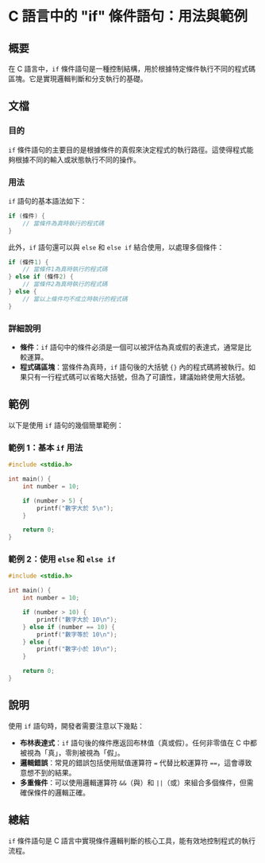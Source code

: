 <!--
Meta Description: # C 語言中的 "if" 條件語句：用法與範例 ## 概要 在 C 語言中，`if` 條件語句是一種控制結構，用於根據特定條件執行不同的程式碼區塊。它是實現邏輯判斷和分支執行的基礎。 ## 文檔 ### 目的 `if` 條件語句的主要目的是根據條件的真假來決定程式的執行路徑。這使得程式能夠根據不同...
Meta Keywords: else, number, int, printf, include
-->

# C 語言中的 "if" 條件語句：用法與範例

## 概要
在 C 語言中，`if` 條件語句是一種控制結構，用於根據特定條件執行不同的程式碼區塊。它是實現邏輯判斷和分支執行的基礎。

## 文檔
### 目的
`if` 條件語句的主要目的是根據條件的真假來決定程式的執行路徑。這使得程式能夠根據不同的輸入或狀態執行不同的操作。

### 用法
`if` 語句的基本語法如下：

```c
if (條件) {
    // 當條件為真時執行的程式碼
}
```

此外，`if` 語句還可以與 `else` 和 `else if` 結合使用，以處理多個條件：

```c
if (條件1) {
    // 當條件1為真時執行的程式碼
} else if (條件2) {
    // 當條件2為真時執行的程式碼
} else {
    // 當以上條件均不成立時執行的程式碼
}
```

### 詳細說明
- **條件**：`if` 語句中的條件必須是一個可以被評估為真或假的表達式，通常是比較運算。
- **程式碼區塊**：當條件為真時，`if` 語句後的大括號 `{}` 內的程式碼將被執行。如果只有一行程式碼可以省略大括號，但為了可讀性，建議始終使用大括號。

## 範例
以下是使用 `if` 語句的幾個簡單範例：

### 範例 1：基本 `if` 用法
```c
#include <stdio.h>

int main() {
    int number = 10;

    if (number > 5) {
        printf("數字大於 5\n");
    }

    return 0;
}
```

### 範例 2：使用 `else` 和 `else if`
```c
#include <stdio.h>

int main() {
    int number = 10;

    if (number > 10) {
        printf("數字大於 10\n");
    } else if (number == 10) {
        printf("數字等於 10\n");
    } else {
        printf("數字小於 10\n");
    }

    return 0;
}
```

## 說明
使用 `if` 語句時，開發者需要注意以下幾點：
- **布林表達式**：`if` 語句後的條件應返回布林值（真或假）。任何非零值在 C 中都被視為「真」，零則被視為「假」。
- **邏輯錯誤**：常見的錯誤包括使用賦值運算符 `=` 代替比較運算符 `==`，這會導致意想不到的結果。
- **多重條件**：可以使用邏輯運算符 `&&`（與）和 `||`（或）來組合多個條件，但需確保條件的邏輯正確。

## 總結
`if` 條件語句是 C 語言中實現條件邏輯判斷的核心工具，能有效地控制程式的執行流程。